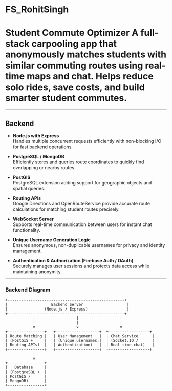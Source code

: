 # FS_RohitSingh
# Student Commute Optimizer A full-stack carpooling app that anonymously matches students with similar commuting routes using real-time maps and chat. Helps reduce solo rides, save costs, and build smarter student commutes.
---

## Backend

- **Node.js with Express**  
  Handles multiple concurrent requests efficiently with non-blocking I/O for fast backend operations.

- **PostgreSQL / MongoDB**  
  Efficiently stores and queries route coordinates to quickly find overlapping or nearby routes.

- **PostGIS**  
  PostgreSQL extension adding support for geographic objects and spatial queries.

- **Routing APIs**  
  Google Directions and OpenRouteService provide accurate route calculations for matching student routes precisely.

- **WebSocket Server**  
  Supports real-time communication between users for instant chat functionality.

- **Unique Username Generation Logic**  
  Ensures anonymous, non-duplicable usernames for privacy and identity management.

- **Authentication & Authorization (Firebase Auth / OAuth)**  
  Securely manages user sessions and protects data access while maintaining anonymity.

---

### Backend Diagram

```plaintext
+---------------------------------------------------+
|                   Backend Server                   |
|                (Node.js / Express)                 |
+---------------------------------------------------+
            |                  |                  |
            |                  |                  |
            v                  v                  v
+----------------+   +-------------------+  +------------------+
| Route Matching |   | User Management   |  | Chat Service      |
| (PostGIS +     |   | (Unique usernames,|  | (Socket.IO /      |
| Routing APIs)  |   | Authentication)   |  | Real-time chat)   |
+----------------+   +-------------------+  +------------------+
            |                  
            v                  
+----------------+  
|   Database     |  
| (PostgreSQL +  |  
| PostGIS /      |  
| MongoDB)       |  
+----------------+
